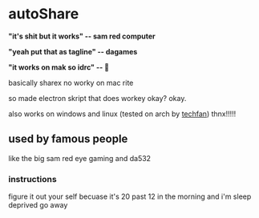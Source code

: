 # autoShare

**"it's shit but it works" -- sam red computer**

**"yeah put that as tagline" -- dagames**

**"it works on mak so idrc" -- 🦵**


basically sharex no worky on mac rite


so made electron skript that does workey
okay?
okay.


also works on windows and linux (tested on arch by [techfan](https://github.com/techfan36)) thnx!!!!!



## used by famous people

like the big sam red eye gaming and da532


### instructions

figure it out your self becuase it's 20 past 12 in the morning and i'm sleep deprived go away
